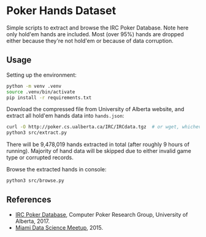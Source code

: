 # Poker Hands Dataset

Simple scripts to extract and browse the IRC Poker Database. Note here only hold'em hands are included. Most (over 95%) hands are dropped either because they're not hold'em or because of data corruption.

## Usage

Setting up the environment:

```bash
python -m venv .venv
source .venv/bin/activate 
pip install -r requirements.txt
```

Download the compressed file from University of Alberta website, and extract all hold'em hands data into `hands.json`:

```bash
curl -O http://poker.cs.ualberta.ca/IRC/IRCdata.tgz  # or wget, whichever works on your OS
python3 src/extract.py
```

There will be 9,478,019 hands extracted in total (after roughly 9 hours of running). Majority of hand data will be skipped due to either invalid game type or corrupted records.

Browse the extracted hands in console:

```bash
python3 src/browse.py
```

## References

- [IRC Poker Database](http://poker.cs.ualberta.ca/irc_poker_database.html), Computer Poker Research Group, University of Alberta, 2017.
- [Miami Data Science Meetup](https://github.com/dksmith01/MSDM/blob/987836595c73423b89f83b29747956129bec16c2/.ipynb_checkpoints/MDSM%20Project%201%20Poker%20Python%20Wrangling%20Code-checkpoint.ipynb), 2015.
